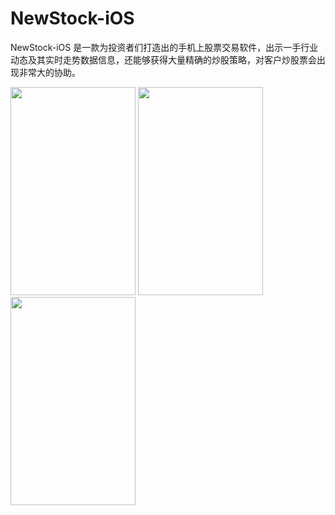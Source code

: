 # NewStock-iOS

NewStock-iOS 是一款为投资者们打造出的手机上股票交易软件，出示一手行业动态及其实时走势数据信息，还能够获得大量精确的炒股策略，对客户炒股票会出现非常大的协助。

<div>
  <img src="https://user-images.githubusercontent.com/19708877/140886398-2b71fd92-442f-4c65-9e0d-90f4953b3554.png" width="200" height="333" alt="" />
  <img src="https://user-images.githubusercontent.com/19708877/140886372-19cd9d01-9713-4137-b9b5-3987e6eb504e.png" width="200" height="333" alt="" />
  <img src="https://user-images.githubusercontent.com/19708877/140886390-a96d3bff-ab00-4ed3-ae82-cae67ecbce6b.png" width="200" height="333" alt="" />
</div>
